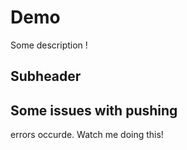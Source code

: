 # Demo

Some description !

## Subheader

## Some issues with pushing

errors occurde.
Watch me doing this!
